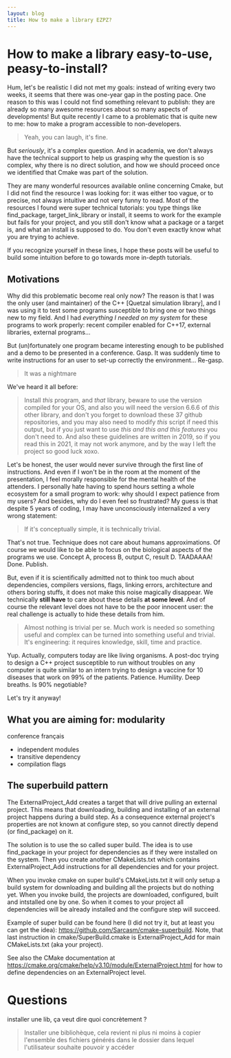 ```yaml
---
layout: blog
title: How to make a library EZPZ?
---
```


# How to make a library easy-to-use, peasy-to-install?

Hum, let's be realistic I did not met my goals: instead of writing every two weeks,
it seems that there was one-year gap in the posting pace. One reason to this was
I could not find something relevant to publish: they are already so many awesome
resources about so many aspects of developments! But quite recently I came to a
problematic that is quite new to me: how to make a program accessible to
non-developers.

> Yeah, you can laugh, it's fine.

But *seriously*, it's a complex question. And in academia, we don't always have the
technical support to help us grasping why the question is so complex, why there is
no direct solution, and how we should proceed once we identified that Cmake was part of
the solution.

They are many wonderful resources available online concerning Cmake,
but I did not find the resource I was looking for: it was either too vague,
or to precise, not always intuitive and not very funny to read. Most of the resources
I found were super technical tutorials: you type things like find_package, target_link_library
or install, it seems to work for the example but fails for your project, and you
still don't know what a package or a target is, and what an install is supposed to do.
You don't even exactly know what you are trying to achieve.

If you recognize yourself in these lines, I hope
these posts will be useful to build some intuition before to go towards more in-depth tutorials.

## Motivations

Why did this problematic become real only now? The reason is that I was the only user (and
maintainer) of the C++ [Quetzal simulation library], and I was using it to test
some programs susceptible to bring one or two things new to my field. And I had
*everything I needed on my system*
for these programs to work properly: recent compiler enabled for C++17, external
libraries, external programs...

But (un)fortunately one program became interesting enough to be published
and a demo to be presented in a conference. Gasp. It was suddenly time to write instructions
for an user to set-up correctly the environment... Re-gasp.

> It was a nightmare  

We've heard it all before:

>Install *this* program, and *that* library, beware to use the version
compiled for your OS, and also you will need the version 6.6.6
of *this* other library, and don't you forget to download these 37 github repositories,
and you may also need to modify *this* script if need this output, but if you just want to
use *this and this and this features* you don't need to. And also these guidelines
are written in 2019, so if you read this in 2021, it may not work anymore,
and by the way I left the project so good luck xoxo.

Let's be honest, the user would never survive through the first line of instructions.
And even if I won't be in the room at the moment of the presentation, I feel morally
responsible for the mental health of the attenders. I personally hate having to spend hours setting
a whole ecosystem for a small program to work: why should I expect patience from my users?
And besides, why do I even feel so frustrated? My guess is that despite 5 years of coding,
I may have unconsciously internalized a very wrong statement:

> If it's conceptually simple, it is technically trivial.

That's not true. Technique does not care about humans approximations. Of course we would
like to be able to focus on the biological aspects of the programs we use. Concept A,
process B, output C, result D. TAADAAAA! Done. Publish.

But, even if it is scientifically
admitted not to think too much about dependencies, compilers versions, flags,
linking errors, architecture and others boring stuffs, it does not make this noise magically
disappear. We technically **still have** to care about these details **at some level**.
And of course the relevant level does not have to be the poor innocent user:
the real challenge is actually to hide these details from him.

> Almost nothing is trivial per se. Much work is needed so something useful and complex
can be turned into something useful and trivial. It's engineering: it requires knowledge, skill, time and practice.

Yup. Actually, computers today are like living organisms. A post-doc trying
to design a C++ project susceptible to run without troubles on
any computer is quite similar to an intern trying to design a vaccine for 10 diseases that work on 99%
of the patients. Patience. Humility. Deep breaths. Is 90% negotiable?

Let's try it anyway!

## What you are aiming for: modularity

conference français

- independent modules
- transitive dependency
- compilation flags

## The superbuild pattern



The ExternalProject_Add creates a target that will drive pulling an external project. This means that downloading, building and installing of an external project happens during a build step. As a consequence external project's properties are not known at configure step, so you cannot directly depend (or find_package) on it.

The solution is to use the so called super build. The idea is to use find_package in your project for dependencies as if they were installed on the system. Then you create another CMakeLists.txt which contains ExternalProject_Add instructions for all dependencies and for your project.

When you invoke cmake on super build's CMakeLists.txt it will only setup a build system for downloading and building all the projects but do nothing yet. When you invoke build, the projects are downloaded, configured, built and intstalled one by one. So when it comes to your project all dependencies will be already installed and the configure step will succeed.

Example of super build can be found here (I did not try it, but at least you can get the idea): https://github.com/Sarcasm/cmake-superbuild. Note, that last instruction in cmake/SuperBuild.cmake is ExternalProject_Add for main CMakeLists.txt (aka your project).

See also the CMake documentation at https://cmake.org/cmake/help/v3.10/module/ExternalProject.html for how to define dependencies on an ExternalProject level.

# Questions

installer une lib, ça veut dire quoi concrètement ?

> Installer une bibliohèque, cela revient ni plus ni moins à copier l'ensemble des fichiers générés dans le dossier dans lequel l'utilisateur souhaite pouvoir y accéder

